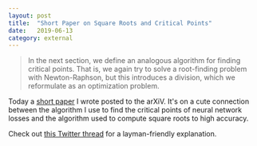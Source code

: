 ```yaml
---
layout: post
title:	"Short Paper on Square Roots and Critical Points"
date:	2019-06-13
category: external
---
```


> In the next section, we define an analogous algorithm for finding critical points. That is, we again try to solve a root-finding problem with Newton-Raphson, but this introduces a division, which we reformulate as an optimization problem.

Today a [short paper](https://arxiv.org/abs/1906.05273) I wrote posted to the arXiV.
It's on a cute connection between the algorithm I use to find the critical points of neural network losses and the algorithm used to compute square roots to high accuracy.

Check out [this Twitter thread](https://twitter.com/charles_irl/status/1139232020519768064) for a layman-friendly explanation.

<!--exc-->
